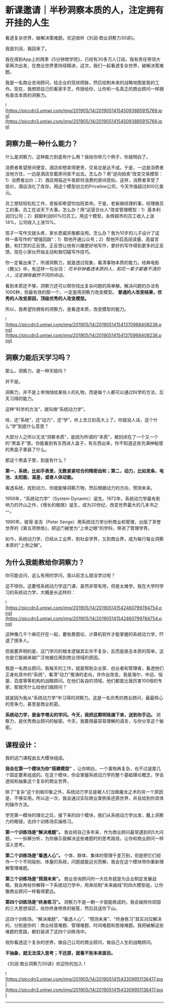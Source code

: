 # 新课邀请｜半秒洞察本质的人，注定拥有开挂的人生

看透复杂世界，破解决策难题。欢迎收听《刘润·商业洞察力30讲》。

我是刘润，我回来了。

我在得到App上的两季《5分钟商学院》，已经有30多万人订阅，我有责任带领大家再次出发，在商业世界里持续精进，这次，我们一起看透复杂世界，破解决策难题。

我是一名商业咨询顾问，给企业的现状把脉，然后绘制未来的战略地图是我的工作。现在，我想把自己的看家手艺，传授给你，让你和一名真正的商业顾问一样拥有直击本质的洞察力。

![https://piccdn3.umiwi.com/img/201905/14/201905141545093885915769.jpg](https://piccdn3.umiwi.com/img/201905/14/201905141545093885915769.jpg)

## 洞察力是一种什么能力？

什么是洞察力，这种能力到底有什么用？我给你举几个例子，你就明白了。

消费者希望房间便宜，酒店却想卖得更贵，交易总是达不成。于是，一边是消费者没地方住，一边是酒店空着房间卖不出去。怎么办？用“逆向拍卖”改变交易模型：1）消费者出价；2）酒店用临近午夜即将浪费的房间竞标。这样，消费者享受了低价，酒店消化了库存。用这个模型创立的Priceline公司，今天市值超过800亿美元。

员工想轻轻松松工作，老板却希望你加班卖命。于是，老板做经理的事，经理做员工的事，员工在谈天下大事。怎么办？用“运营合伙人”改变管理模型：1）基本利润归公司；2）超额利润60%归员工。用这个模型，永辉超市的员工收入上涨14%，公司收入上涨15%。

孩子一写作文就头疼，家长恩威并施都没用。怎么办？我为10岁的儿子设计了这样一条写作的“增强回路”：1）帮他开通公众号；2）帮他开启高阅读量、高留言数，和打赏的正反馈。正反馈让他有兴趣更好地写作，更好的写作得到更多的正反馈。现在小家伙开始主动和我切磋写作技巧。

你一定看出来了，所谓洞察力，就是透过现象，看清事物本质的能力。经典电影《教父》中，有这样一句台词： *花半秒钟看透本质的人，和花一辈子都看不清的人，注定拥有截然不同的命运。*

看到本质还不够，洞察力还可以帮你找出复杂问题的简单解。解决问题的办法有1000种，但最有效的那一个，一定是用洞察力改变模型。 **普通的人改变结果，优秀的人改变原因，顶级优秀的人改变模型。**

所以，我希望你拥有的洞察力，是看透本质，改变模型的能力。

![https://piccdn3.umiwi.com/img/201905/14/201905141541370968408238.png](https://piccdn3.umiwi.com/img/201905/14/201905141541370968408238.png)

## 洞察力能后天学习吗？

那么，洞察力，是一种天赋吗？

并不是。

洞察力，并不是上帝悄悄给某些人的礼物，而是每个人都可以通过科学的方法，后天习得的能力。

这种“科学的方法”，就叫做“系统动力学”。

哇，还“系统”，还“动力”，还“学”。听上去立刻高大上了。你就说人话，这个什么“学”到底什么意思？

大部分人之所以无法“洞察本质”，是因为所谓的“本质”，被封闭在了一个又一个的“黑盒子”里。你能看到有东西进入盒子，有东西出来，你不知道这些充满神秘感的黑盒子里装了什么。

那这个黑盒子里，到底有什么？

 **第一，系统，比如手表里，无数紧紧咬合的精密齿轮；第二，动力，比如发条、电池、太阳能、温差，或者人体动能。**

看透系统，找到动力，你就能够洞察万物，然后根据动力的方向，预测未来。

1956年，“系统动力学”（System Dynamic）诞生。1972年，系统动力学最有影响力的开山之作，《增长的极限》诞生，成为20世纪，改变世界最大的几本书之一。

1990年，彼得·圣吉（Peter Senge）用系统动力学分析商业和管理，出版了享誉世界的《第五项修炼》，把这门被誉为“上帝之眼”的学科，带进了管理学界。

如今，系统动力学，已经从工业界，到社会学界，又到商业界，成为每行每业洞察本质的“上帝之眼”。

## 为什么我能教给你洞察力？

你可能会问，这么有用的学问，我以前怎么就没学过呢？

这不怪你。这要怪系统动力学这门课，虽然非常有用，但是太难学。我在大学时学习的系统动力学，大概是长这样的：

![https://piccdn3.umiwi.com/img/201905/14/201905141542460799784754.png](https://piccdn3.umiwi.com/img/201905/14/201905141542460799784754.png)

这种像几千个麻花拧在一起，要依靠图论、计算机软件才能掌握的系统动力学，吓退了很多人。

但我要声明的是，这门学问的根本逻辑其实并不复杂，反而是直击本质的简单。这也是它能越来越广泛地被应用到商业领域的原因。

我是一名商业顾问。我每天的工作，就是帮助企业家、创业者和管理者，看透他们正身处其中的“系统”，看清“动力”推演的走向，并作出改变。我是海尔、中远、恒基、百度等等机构的战略顾问。在他们各自的领域，他们都是比我厉害100倍的专家，那我凭什么给他们做顾问？

就是因为我从“系统动力学”中习得的洞察力。这是一名优秀的商业顾问，最最核心的竞争力，甚至是商业机密。

 **系统动力学，是金字塔尖的学问。今天，我把这颗明珠摘下来，送到你手边。** 洞察力，是优秀商业顾问的秘密。今天，我要用最容易理解的语言，与你分享这个秘密。

## 课程设计：

我的这门课程由五大模块组成。

 **我会在第一个模块为你“搭建模型”** ，让你明白，一个事物再复杂，也不过是那几个固定要素组成的。在这个模块，你会掌握系统动力学的整个基础理论概念，学会透视和抽象这个复杂的商业世界。

除了“复杂”这个刻板印象之外，系统动力学总是被人们当做屠龙之术的另一个原因是，不够实用。所以这一次，我会通过实际商业案例来还原世界，并且给到你具体的操作方法。

学完第一模块的理论之后，接下来的四个模块，我们从系统动力学出发，戴上洞察力的眼镜，去四个训练场实操练习。

 **第一个训练场是“解决难题”。** 我会把自己多年来，作为商业顾问最常遇到的5大问题，一一拆解分析，为你展示我解决这些难题时的思考路径，让你和商业顾问一样深入思考。

 **第二个训练场是“看透人心”。** 个体、群体、集体的管理千差万别，但是把它们视作一个个不同级别、体量的系统，问题就能迎刃而解，我会在这个模块带你重新理解管理难题。

 **第三个训练场是“预测未来”。** 商业咨询顾问的一大任务就是为企业制定发展战略，我会再给你解释一下系统动力学中，用来绘制“未来曲线”的四大模型组，让你像商业顾问一样看得更远。

 **第四个训练场是“终身练习”。** 洞察力不是一朝一夕就能练成的，我会破除你顽固的三大思想误区，给你终身修炼的秘笈，然后目送你下山。

这四个训练场，“解决难题”、“看透人心”、“预测未来”、“终身练习”其实对应解决的，分别是你的：商业经营难题、管理难题、时间难题和思维难题。我把破解这些难题的思路，都封装进了这四个训练场中。

祝你看透这个复杂的世界，做自己公司的商业顾问，做自己人生的战略顾问。

 **不抽象，就无法深入思考；不还原，就看不到本来面目。**

《刘润·商业洞察力30讲》欢迎你的加入！

![https://piccdn3.umiwi.com/img/201905/14/201905141543309951136417.jpg](https://piccdn3.umiwi.com/img/201905/14/201905141543309951136417.jpg)

---

